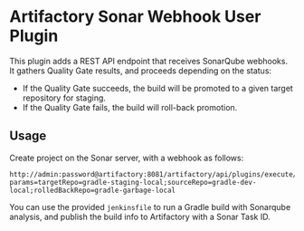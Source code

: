 Artifactory Sonar Webhook User Plugin
=====================================

This plugin adds a REST API endpoint that receives SonarQube webhooks. It
gathers Quality Gate results, and proceeds depending on the status:

- If the Quality Gate succeeds, the build will be promoted to a given target
  repository for staging.
- If the Quality Gate fails, the build will roll-back promotion.

Usage
-----

Create project on the Sonar server, with a webhook as follows:

```
http://admin:password@artifactory:8081/artifactory/api/plugins/execute/updateSonarTaskStatus?params=targetRepo=gradle-staging-local;sourceRepo=gradle-dev-local;rolledBackRepo=gradle-garbage-local
```

You can use the provided `jenkinsfile` to run a Gradle build with Sonarqube
analysis, and publish the build info to Artifactory with a Sonar Task ID.

